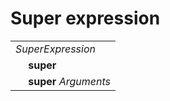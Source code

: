# Super expression

<table>
    <tr>
        <td colspan="2"><i>SuperExpression</i></td>
    </tr>
    <tr>
        <td>&nbsp;</td><td><b>super</b></td>
    </tr>
    <tr>
        <td>&nbsp;</td><td><b>super</b> <i>Arguments</i></td>
    </tr>
</table>